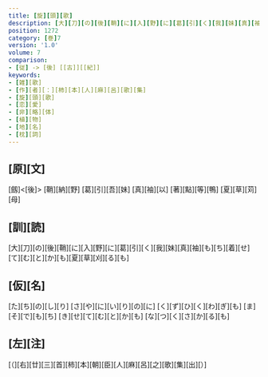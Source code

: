 ```yaml
---
title: [旋][頭][歌]
description: [大][刀][の][後][鞘][に][入][野][に][葛][引][く][我][妹][真][袖][も][ち][着][せ][て][む][と][か][も][夏][草][刈][る][も]
position: 1272
category: [巻]7
version: '1.0'
volume: 7
comparison:
- [従] -> [後] [[古]][[紀]]
keywords:
- [雑][歌]
- [作][者][：][柿][本][人][麻][呂][歌][集]
- [旋][頭][歌]
- [恋][愛]
- [非][略][体]
- [植][物]
- [地][名]
- [枕][詞]
---
```


## [原][文]

[劔]<[後]> [鞘][納][野] [葛][引][吾][妹] [真][袖][以] [著][點][等][鴨] [夏][草][苅][母]

## [訓][読]

[大][刀][の][後][鞘][に][入][野][に][葛][引][く][我][妹][真][袖][も][ち][着][せ][て][む][と][か][も][夏][草][刈][る][も]

## [仮][名]

[た][ち][の][し][り] [さ][や][に][い][り][の][に] [く][ず][ひ][く][わ][ぎ][も] [ま][そ][で][も][ち] [き][せ][て][む][と][か][も] [な][つ][く][さ][か][る][も]

## [左][注]

[（][右][廿][三][首][柿][本][朝][臣][人][麻][呂][之][歌][集][出][）]
